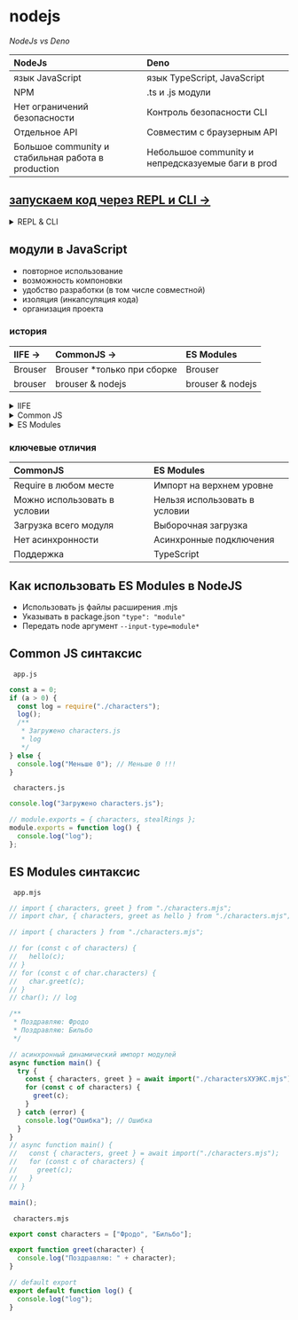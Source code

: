 # nodejs

_NodeJs vs Deno_

| NodeJs                                             | Deno                                              |
| :------------------------------------------------- | :------------------------------------------------ |
| язык JavaScript                                    | язык TypeScript, JavaScript                       |
| NPM                                                | .ts и .js модули                                  |
| Нет ограничений безопасности                       | Контроль безопасности CLI                         |
| Отдельное API                                      | Совместим с браузерным API                        |
| Большое community и стабильная работа в production | Небольшое community и непредсказуемые баги в prod |

## [запускаем код через REPL и CLI →](./demo/README.md)

<details>
<summary>
REPL & CLI
</summary>
REPL - read, eval, print, loop
CLI - command-line interface

По сути дает возможность тестировать ноду:

```javascript
PS C:\Users\HTML-builder> node
Welcome to Node.js v16.13.2.
Type ".help" for more information.
> 1+1
2
> const name = "Vasya"
undefined
> name
'Vasya'
>
(To exit, press Ctrl+C again or Ctrl+D or type .exit)
>
PS C:\Users\HTML-builder>
```

</details>

## модули в JavaScript

- повторное использование
- возможность компоновки
- удобство разработки (в том числе совместной)
- изоляция (инкапсуляция кода)
- организация проекта

### история

| IIFE →  | CommonJS →                  | ES Modules       |
| :------ | :-------------------------- | :--------------- |
| Brouser | Brouser \*только при сборке | Brouser          |
| brouser | brouser & nodejs            | brouser & nodejs |

<details>
<summary>
IIFE
</summary>
Immediately Invoked Function Expression - IIFE

```javascript
(function () {
  const users = ["Антон", "Вася"];

  function greet(name) {
    console.log(`Привет ${name}`);
  }
<!-- важно присваивание -->
  APP.greet = greet;
  APP.users = users;
})();
```

file `index.html`

```javascript
<!DOCTYPE html>
<html lang="en">
<head>
    <meta charset="UTF-8" />
    <meta http-equiv="X-UA-Compatible" content="IE=edge" />
    <meta name="viewport" content="width=device-width, initial-scale=1.0" />
    <title>Document</title>
</head>
<body>
<!-- важен порядок скриптов и присваивание в app.js -->
    <script src="./app.js"></script>
    <script src="./user.js"></script>
    <script src="./other.js"></script>
</body>
</html>
```

</details>

<details>
<summary>
Common JS
</summary>

file `users.js`

```javascript
const users = ["Антон", "Вася"];

function greet(name) {
  console.log(`Привет ${name}`);
}

// что экспортирует модуль
module.exports = { users, greet };
```

file `app.js`

```javascript
// ключевое слово подключения - `require`

const {greet, users} = require(./users.js);

for (const user of users) {
    greet(user);
}

```

</details>

<details>
<summary>
ES Modules
</summary>

file `users.mjs`

```javascript
// что экспортирует модуль

export const users = ["Антон", "Вася"];

export function greet(name) {
  console.log(`Привет ${name}`);
}
```

file `app.mjs`

```javascript
// ключевое слово подключения - `import`

import { greet, users } from "./users.mjs";

for (const user of users) {
  greet(user);
}
```

</details>

### ключевые отличия

| CommonJS                     | ES Modules                    |
| :--------------------------- | :---------------------------- |
| Require в любом месте        | Импорт на верхнем уровне      |
| Можно использовать в условии | Нельзя использовать в условии |
| Загрузка всего модуля        | Выборочная загрузка           |
| Нет асинхронности            | Асинхронные подключения       |
| Поддержка                    | TypeScript                    |

## Как использовать ES Modules в NodeJS

- Использовать js файлы расширения .mjs
- Указывать в package.json `"type": "module"`
- Передать node аргумент `--input-type=module*`

## Common JS синтаксис

` app.js`

```javascript
const a = 0;
if (a > 0) {
  const log = require("./characters");
  log();
  /**
   * Загружено characters.js
   * log
   */
} else {
  console.log("Меньше 0"); // Меньше 0 !!!
}
```

` characters.js`

```javascript
console.log("Загружено characters.js");

// module.exports = { characters, stealRings };
module.exports = function log() {
  console.log("log");
};
```

## ES Modules синтаксис

` app.mjs`

```javascript
// import { characters, greet } from "./characters.mjs";
// import char, { characters, greet as hello } from "./characters.mjs";

// import { characters } from "./characters.mjs";

// for (const c of characters) {
//   hello(c);
// }
// for (const c of char.characters) {
//   char.greet(c);
// }
// char(); // log

/**
 * Поздравляю: Фродо
 * Поздравляю: Бильбо
 */

// асинхронный динамический импорт модулей
async function main() {
  try {
    const { characters, greet } = await import("./charactersХУЭКС.mjs");
    for (const c of characters) {
      greet(c);
    }
  } catch (error) {
    console.log("Ошибка"); // Ошибка
  }
}
// async function main() {
//   const { characters, greet } = await import("./characters.mjs");
//   for (const c of characters) {
//     greet(c);
//   }
// }

main();
```

` characters.mjs`

```javascript
export const characters = ["Фродо", "Бильбо"];

export function greet(character) {
  console.log("Поздравляю: " + character);
}

// default export
export default function log() {
  console.log("log");
}
```
